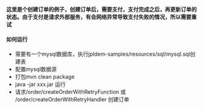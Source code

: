#### 这里是个创建订单的例子，创建订单后，需要支付，支付完成之后，再更新订单的状态。由于支付是请求外部服务，有会网络异常导致支付失败的情况，所以需要重试

#### 如何运行
* 需要有一个mysql数据库，执行jpIdem-samples/resources/sql/mysql.sql创建表
* 配置mysql数据源
* 打包mvn clean package
* java -jar xxx.jar 运行
* 请求/order/createOrderWithRetryFunction 或 /order/createOrderWithRetryHandler 创建订单